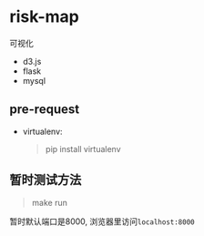 risk-map
================
可视化
* d3.js
* flask
* mysql


pre-request
----------------
* virtualenv:

  >  pip install virtualenv

暂时测试方法
----------------

> make run

暂时默认端口是8000, 浏览器里访问```localhost:8000```
